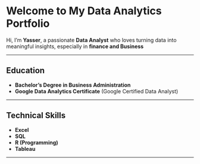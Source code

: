 # Welcome to My Data Analytics Portfolio  

Hi, I’m **Yasser**, a passionate **Data Analyst** who loves turning data into meaningful insights, especially in **finance and Business**

---

## Education  
-  **Bachelor’s Degree in Business Administration**  
-  **Google Data Analytics Certificate** (Google Certified Data Analyst)  

---

## Technical Skills  
- **Excel**  
- **SQL**  
- **R (Programming)**  
- **Tableau**  

---

